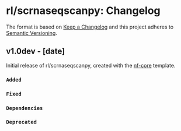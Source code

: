 # rl/scrnaseqscanpy: Changelog

The format is based on [Keep a Changelog](https://keepachangelog.com/en/1.0.0/)
and this project adheres to [Semantic Versioning](https://semver.org/spec/v2.0.0.html).

## v1.0dev - [date]

Initial release of rl/scrnaseqscanpy, created with the [nf-core](https://nf-co.re/) template.

### `Added`

### `Fixed`

### `Dependencies`

### `Deprecated`
